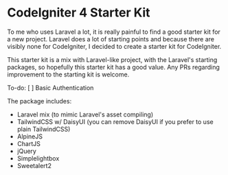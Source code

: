 # CodeIgniter 4 Starter Kit

To me who uses Laravel a lot, it is really painful to find a good starter kit
for a new project. Laravel does a lot of starting points and because there are
visibly none for CodeIgniter, I decided to create a starter kit for CodeIgniter.

This starter kit is a mix with Laravel-like project, with the Laravel's
starting packages, so hopefully this starter kit has a good value. Any PRs
regarding improvement to the starting kit is welcome.

To-do:
[ ] Basic Authentication

The package includes:
- Laravel mix (to mimic Laravel's asset compiling)
- TailwindCSS w/ DaisyUI (you can remove DaisyUI if you prefer to use plain TailwindCSS)
- AlpineJS
- ChartJS
- jQuery
- Simplelightbox
- Sweetalert2